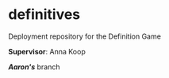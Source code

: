 # definitives
Deployment repository for the Definition Game

**Supervisor**: Anna Koop

***Aaron's*** branch


